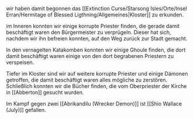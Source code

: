 wir haben damit begonnen das [[Extinction Curse/Starsong Isles/Orte/Insel Erran/Hermitage of Blessed Ligthning/Allgemeines|Kloster]] zu erkunden.

im Inneren konnten wir einige korrupte Priester finden, die gerade damit beschäftigt waren den Bürgermeister zu verprügeln. Dieser hat sich, nachdem wir ihn befreien konnten, auf den Weg zurück zur Stadt gemacht.

In den vernagelten Katakomben konnten wir einige Ghoule finden, die dort damit beschäftigt waren einige von den dort begrabenen Priestern zu verspeisen.

Tiefer im Kloster sind wir auf weitere korrupte Priester und einige Dämonen getroffen, die damit beschäftigt waren alles mögliche zu zerstören. Schließlich konnten wir die Bücher finden, die vom Oberpriester der Kirche in [[Abberton]] gesucht wurden.

Im Kampf gegen zwei [[Abrikandilu (Wrecker Demon)]] ist [[Shio Wallace (July)]] gefallen.